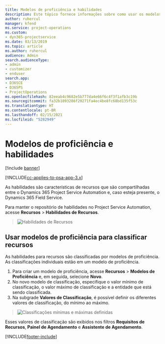 ```yaml
---
title: Modelos de proficiência e habilidades
description: Este tópico fornece informações sobre como usar os modelos de proficiência e habilidades.
author: ruhercul
manager: kfend
ms.service: project-operations
ms.custom:
- dyn365-projectservice
ms.date: 03/13/2019
ms.topic: article
ms.author: ruhercul
audience: Admin
search.audienceType:
- admin
- customizer
- enduser
search.app:
- D365CE
- D365PS
- ProjectOperations
ms.openlocfilehash: 82eeab4c9682e5b777da4e66f6c4f3f1afb3c19b
ms.sourcegitcommit: fa32b1893286f20271fa4ec4be8fc68bd135f53c
ms.translationtype: HT
ms.contentlocale: pt-BR
ms.lasthandoff: 02/15/2021
ms.locfileid: "5282949"
---
```

# <a name="skills-and-proficiency-models"></a>Modelos de proficiência e habilidades

[!include [banner](../includes/psa-now-project-operations.md)]

[!INCLUDE[cc-applies-to-psa-app-3.x](../includes/cc-applies-to-psa-app-3x.md)]

As habilidades são características de recursos que são compartilhadas entre o Dynamics 365 Project Service Automation e, caso esteja presente, o Dynamics 365 Field Service. 

Para manter o repositório de habilidades no Project Service Automation, acesse **Recursos** \> **Habilidades de Recursos**. 

> ![Habilidades de Recursos](media/Resource-Management-image84.png)

## <a name="use-proficiency-models-to-rate-resources"></a>Usar modelos de proficiência para classificar recursos

As habilidades para recursos são classificadas por modelos de proficiência. As classificações individuais estão em um modelo de proficiência. 

1. Para criar um modelo de proficiência, acesse **Recursos** \> **Modelos de Proficiência** e, em seguida, selecione **Novo**.
2. No novo modelo de classificação, especifique o valor mínimo de classificação, o valor máximo de classificação e a entidade que está sendo classificada.
3. Na subgrade **Valores de Classificação**, é possível definir os diferentes valores de classificação, do mínimo ao máximo.

> ![Classificações mínimas e máximas definidas](media/Resource-Management-image85.png)

Esses valores de classificação são exibidos nos filtros **Requisitos de Recursos**, **Painel de Agendamento** e **Assistente de Agendamento**.


[!INCLUDE[footer-include](../includes/footer-banner.md)]